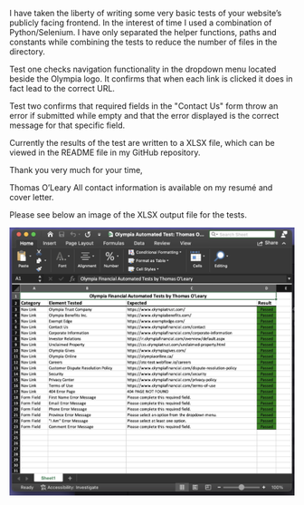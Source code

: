 I have taken the liberty of writing some very basic tests of your website’s publicly facing frontend.
In the interest of time I used a combination of Python/Selenium. I have only separated the helper
functions, paths and constants while combining the tests to reduce the number of files in the
directory.

Test one checks navigation functionality in the dropdown menu located beside the Olympia logo. It
confirms that when each link is clicked it does in fact lead to the correct URL.

Test two confirms that required fields in the "Contact Us" form throw an error if submitted while
empty and that the error displayed is the correct message for that specific field.

Currently the results of the test are written to a XLSX file, which can be viewed in the README
file in my GitHub repository.

Thank you very much for your time,

Thomas O’Leary
All contact information is available on my resumé and cover letter.

Please see below an image of the XLSX output file for the tests.

![Alt Text](Tests/image/oly_test_results.jpg)